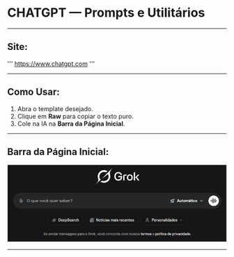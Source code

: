 # **CHATGPT — Prompts e Utilitários**

---

## **Site:**
'''
https://www.chatgpt.com
'''

---
## **Como Usar:**
1) Abra o template desejado.
2) Clique em **Raw** para copiar o texto puro.
3) Cole na IA na **Barra da Página Inicial**.

---
## **Barra da Página Inicial:**

![Barra da Página Inicial](../../assets/pagina-inicial-grok.png)

---
